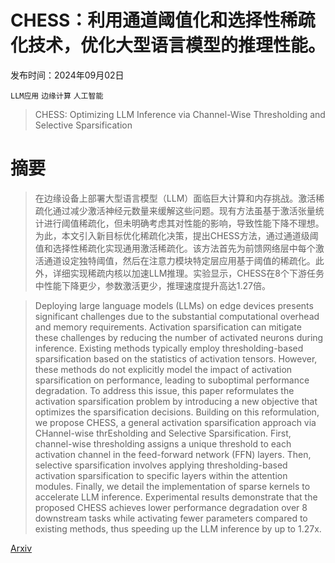 # CHESS：利用通道阈值化和选择性稀疏化技术，优化大型语言模型的推理性能。

发布时间：2024年09月02日

`LLM应用` `边缘计算` `人工智能`

> CHESS: Optimizing LLM Inference via Channel-Wise Thresholding and Selective Sparsification

# 摘要

> 在边缘设备上部署大型语言模型（LLM）面临巨大计算和内存挑战。激活稀疏化通过减少激活神经元数量来缓解这些问题。现有方法虽基于激活张量统计进行阈值稀疏化，但未明确考虑其对性能的影响，导致性能下降不理想。为此，本文引入新目标优化稀疏化决策，提出CHESS方法，通过通道级阈值和选择性稀疏化实现通用激活稀疏化。该方法首先为前馈网络层中每个激活通道设定独特阈值，然后在注意力模块特定层应用基于阈值的稀疏化。此外，详细实现稀疏内核以加速LLM推理。实验显示，CHESS在8个下游任务中性能下降更少，参数激活更少，推理速度提升高达1.27倍。

> Deploying large language models (LLMs) on edge devices presents significant challenges due to the substantial computational overhead and memory requirements. Activation sparsification can mitigate these challenges by reducing the number of activated neurons during inference. Existing methods typically employ thresholding-based sparsification based on the statistics of activation tensors. However, these methods do not explicitly model the impact of activation sparsification on performance, leading to suboptimal performance degradation. To address this issue, this paper reformulates the activation sparsification problem by introducing a new objective that optimizes the sparsification decisions. Building on this reformulation, we propose CHESS, a general activation sparsification approach via CHannel-wise thrEsholding and Selective Sparsification. First, channel-wise thresholding assigns a unique threshold to each activation channel in the feed-forward network (FFN) layers. Then, selective sparsification involves applying thresholding-based activation sparsification to specific layers within the attention modules. Finally, we detail the implementation of sparse kernels to accelerate LLM inference. Experimental results demonstrate that the proposed CHESS achieves lower performance degradation over 8 downstream tasks while activating fewer parameters compared to existing methods, thus speeding up the LLM inference by up to 1.27x.

[Arxiv](https://arxiv.org/abs/2409.01366)